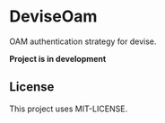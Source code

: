 # DeviseOam

OAM authentication strategy for devise.

**Project is in development**

## License

This project uses MIT-LICENSE.